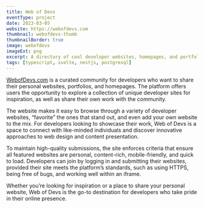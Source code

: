 ```yaml
---
title: Web of Devs
eventType: project
date: 2023-03-05
website: https://webofdevs.com
thumbnail: webofdevs-thumb
thumbnailBorder: true
image: webofdevs
imageExt: png
excerpt: A directory of cool developer websites, homepages, and portfolios
tags: [typescript, svelte, nestjs, postgresql]
---
```


<a href="https://webofdevs.com/" target="_blank" rel="noopener noreferrer">WebofDevs.com</a> is a curated community for developers who want to share their personal websites, portfolios, and homepages. The platform offers users the opportunity to explore a collection of unique developer sites for inspiration, as well as share their own work with the community.

The website makes it easy to browse through a variety of developer websites, “favorite” the ones that stand out, and even add your own website to the mix. For developers looking to showcase their work, Web of Devs is a space to connect with like-minded individuals and discover innovative approaches to web design and content presentation.

To maintain high-quality submissions, the site enforces criteria that ensure all featured websites are personal, content-rich, mobile-friendly, and quick to load. Developers can join by logging in and submitting their websites, provided their site meets the platform’s standards, such as using HTTPS, being free of bugs, and working well within an iframe.

Whether you’re looking for inspiration or a place to share your personal website, Web of Devs is the go-to destination for developers who take pride in their online presence.
